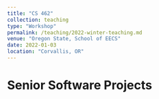 ```yaml
---
title: "CS 462"
collection: teaching
type: "Workshop"
permalink: /teaching/2022-winter-teaching.md
venue: "Oregon State, School of EECS"
date: 2022-01-03
location: "Corvallis, OR"
---
```


Senior Software Projects
======
